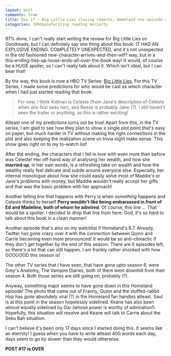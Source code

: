 ```yaml
---
layout: post
comments: true
title: Day 17 - Big Little Lies closing remarks; Homeland new episode anticipation
categories: 100daysofwriting reading moriarty
---
```


97% done, I can't really start writing the review for Big Little Lies on
Goodreads, but I can definitely say one thing about this book: IT HAD AN
EXPLOSIVE ENDING. COMPLETELY UNEXPECTED, and it's not unexpected in the old
fashioned new-character-arrives-and-then-wtf? way, but in a
this-ending-ties-up-loose-ends-all-over-the-book way! It would, of course be a
HUGE spoiler, so I can't really talk about it. Which isn't ideal, but I can bear
that!

By the way, this book is now a HBO TV Series: [Big Little
Lies](https://en.wikipedia.org/wiki/Big_Little_Lies_(TV_series)). For this TV
Series, I made some predictions for who would be cast as which character when I
had just started reading that book:

> For now, I think Kidman is Celeste (from Jane's description of Celeste when
> she first sees her), and Reese is probably Jane (?). I still haven't seen the
> trailer or anything, so this is rather exciting!

Atleast one of my predictions turns out be true! Apart from this, in the TV
series, I am glad to see how they plan to show a single plot point that's easy
on paper, but much harder in TV without making the right connections in the plot
and also keeping the realization scene on trivia night make sense. This show
goes right on to my to-watch list!

After the ending, the characters that I fell in love with even more than before
was Celeste! Her off-hand way of analysing her wealth, and how she **married
up**, in her own words, is a refreshing take on wealth and how the wealthy
really feel delicate and subtle around everyone else. Especially, her internal
monologue about how she could easily solve most of Maddie's or Jane's problems
with money, but Maddie wouldn't really accept her gifts and that was the basic
problem with her approach!

Another telling line that happens with Perry is when _something_ happens and
Celeste thinks to herself **Perry wouldn't like being embarassed in front of Ed
and Madeline, both of whom he admired**. Of course, this line ... That would be
a spoiler. I decided to drop that line from here. God, it's so hard to talk
about this book in a clean manner!

Another episode that's also on my watchlist if Homeland's 6.7. Already, Twitter
has gone crazy over it with the connection between Quinn and Carrie becoming
even more pronounced! It would be so anti-climactic if they don't get together
by the end of this season. There are 6 episodes left, so there's a lot that can
still happen. I am frankly rather shocked with how GOOOOOD this season is! 

The other TV series that I have seen, that have gone upto season 6, were Grey's
Anatomy, The Vampire Diaries, both of them went downhill from their season 4.
Both those series are still going on, probably (?).

Anyway, something major seems to have gone down in this Homeland episode! The
photo that came out of Franny, Quinn and the stuffed-rabbit Hop has gone
absolutely viral (?) in the Homeland fan handles atleast. Saul is at this point
in the season hopelessly sidelined. Keane has also been _almost_ equally
sidelined by Dar (whose power is worthy of admiration!). Hopefully, this
situation will resolve and Keane will talk to Carrie about the Seku Bah
situation.

I can't believe it's been only 17 days since I started doing this. It seems like
an eternity! I guess when you have to write atleast 400 words each day, days
seem to go by slower than they would otherwise.

**POST #17 is OVER**
